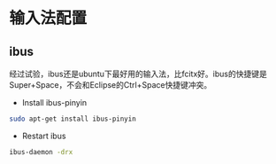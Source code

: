 # 输入法配置

## ibus

经过试验，ibus还是ubuntu下最好用的输入法，比fcitx好。ibus的快捷键是Super+Space，不会和Eclipse的Ctrl+Space快捷键冲突。

+ Install ibus-pinyin

```Bash
sudo apt-get install ibus-pinyin
```

+ Restart ibus

```Bash
ibus-daemon -drx
```
